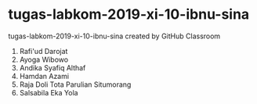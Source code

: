 # tugas-labkom-2019-xi-10-ibnu-sina
tugas-labkom-2019-xi-10-ibnu-sina created by GitHub Classroom
1. Rafi'ud Darojat
2. Ayoga Wibowo
3. Andika Syafiq Althaf
4. Hamdan Azami
5. Raja Doli Tota Parulian Situmorang
6. Salsabila Eka Yola
